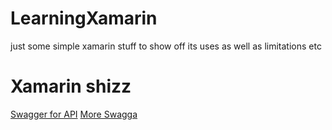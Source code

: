 # LearningXamarin
just some simple xamarin stuff to show off its uses as well as limitations etc



# Xamarin shizz

[Swagger for API](https://docs.microsoft.com/en-us/azure/app-service-api/app-service-api-dotnet-get-started)
[More Swagga](https://github.com/Azure/azure-mobile-apps-net-server/wiki/Adding-Swagger-Metadata-and-Help-UI-to-a-Mobile-App)